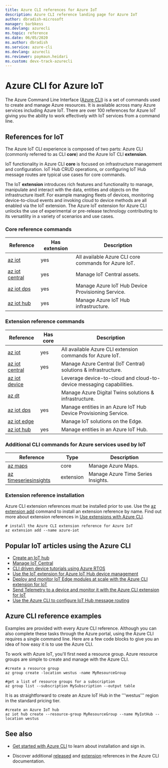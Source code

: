 ```yaml
---
title: Azure CLI references for Azure IoT
description: Azure CLI reference landing page for Azure IoT
author: dbradish-microsoft
manager: barbkess
ms.devlang: azurecli
ms.topic: reference
ms.date: 06/05/2020
ms.author: dbradish
ms.service: azure-cli
ms.devlang: azurecli
ms.reviewer: paymaun.heidari
ms.custom: devx-track-azurecli
---
```


# Azure CLI for Azure IoT

The Azure Command Line Interface ([Azure CLI](./what-is-azure-cli.md)) is a set of commands used to create and manage Azure resources.  It is available across many Azure services including Azure IoT.  There are over 100 references for Azure IoT giving you the ability to work effectively with IoT services from a command line.

## References for IoT

The Azure IoT CLI experience is composed of two parts: Azure CLI (commonly referred to as CLI **core**) and the Azure IoT CLI **extension**.

IoT functionality in Azure CLI **core** is focused on infrastructure management and configuration. IoT Hub CRUD operations, or configuring IoT Hub message routes are typical use cases for core commands.

The IoT **extension** introduces rich features and functionality to manage, manipulate and interact with the data, entities and objects on the infrastructure itself. For example managing fleets of devices, monitoring device-to-cloud events and invoking cloud to device methods are all enabled via the IoT extension. The Azure IoT extension for Azure CLI unlocks the use of experimental or pre-release technology contributing to its versatility in a variety of scenarios and use cases.

### Core reference commands

| Reference | Has extension | Description
|-|-|-|
| [az iot](/cli/azure/iot) | yes  | All available Azure CLI core commands for Azure IoT.
| [az iot central](/cli/azure/iot/central) | yes | Manage IoT Central assets.
| [az iot dps](/cli/azure/iot/dps) | yes | Manage Azure IoT Hub Device Provisioning Service.
| [az iot hub](/cli/azure/iot/hub) | yes | Manage Azure IoT Hub infrastructure.

### Extension reference commands

| Reference | Has core | Description
|-|-|-|
| [az iot](/cli/azure/ext/azure-iot/iot) | yes | All available Azure CLI extension commands for Azure IoT.
| [az iot central](/cli/azure/ext/azure-iot/iot/central) | yes | Manage Azure Central (IoT Central) solutions & infrastructure.
| [az iot device](/cli/azure/ext/azure-iot/iot/device) | | Leverage device-to-cloud and cloud-to-device messaging capabilities.
| [az dt](/cli/azure/ext/azure-iot/dt) | | Manage Azure Digital Twins solutions & infrastructure.
| [az iot dps](/cli/azure/ext/azure-iot/iot/dps) | yes | Manage entities in an Azure IoT Hub Device Provisioning Service.
| [az iot edge](/cli/azure/ext/azure-iot/iot/edge) | | Manage IoT solutions on the Edge.
| [az iot hub](/cli/azure/ext/azure-iot/iot/hub) | yes | Manage entities in an Azure IoT Hub.

### Additional CLI commands for Azure services used by IoT

| Reference | Type | Description
|-|-|-|
| [az maps](/cli/azure/maps) | core | Manage Azure Maps.
| [az timeseriesinsights](/cli/azure/ext/timeseriesinsights) | extension | Manage Azure Time Series Insights.

### Extension reference installation

Azure CLI extension references must be installed prior to use.  Use the [az extension add](./azure-cli-extensions-overview.md) command to install an extension reference by name.  Find out more about extension references in [Use extensions with Azure CLI](./azure-cli-extensions-overview.md).

```azurecli
# install the Azure CLI extension reference for Azure IoT
az extension add --name azure-iot
```

## Popular IoT articles using the Azure CLI

- [Create an IoT hub](/azure/iot-hub/iot-hub-create-using-cli)
- [Manage IoT Central](/azure/iot-central/core/howto-manage-iot-central-from-cli)
- [CLI driven device tutorials using Azure RTOS](/azure/rtos/getting-started?branch=master)
- [Use the IoT extension for Azure IoT Hub device management](/azure/iot-hub/iot-hub-device-management-iot-extension-azure-cli-2-0)
- [Deploy and monitor IoT Edge modules at scale with the Azure CLI extension for IoT](/azure/iot-edge/how-to-deploy-cli-at-scale)
- [Send Telemetry to a device and monitor it with the Azure CLI extension for IoT](/azure/iot-hub/quickstart-send-telemetry-cli)
- [Use the Azure CLI to configure IoT Hub message routing](/azure/iot-hub/tutorial-routing-config-message-routing-cli)

## Azure CLI reference examples

Examples are provided with every Azure CLI reference. Although you can also complete these tasks through the Azure portal, using the Azure CLI requires a single command line.  Here are a few code blocks to give you an idea of how easy it is to use the Azure CLI.

To work with Azure IoT, you'll first need a resource group.  Azure resource groups are simple to create and manage with the Azure CLI.  

```azurecli
#create a resource group
az group create -location westus -name MyResourceGroup
```

```azurecli
#get a list of resource groups for a subscription
az group list --subscription MySubscription --output table
```

It is as straightforward to create an Azure IoT Hub in the '''westus''' region in the standard pricing tier.

```azurecli
#create an Azure IoT hub
az iot hub create --resource-group MyResourceGroup --name MyIotHub --location westus
```

## See also

- [Get started with Azure CLI](./get-started-with-azure-cli.md) to learn about installation and sign in.

- Discover additional [released](/cli/azure/reference-index) and [extension](./azure-cli-extensions-list.md) references in the Azure CLI documentation.